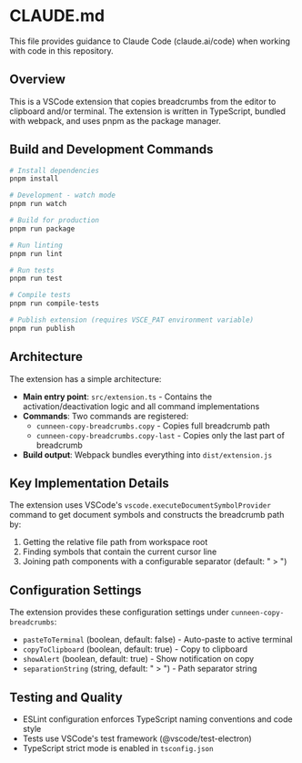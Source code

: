 # CLAUDE.md

This file provides guidance to Claude Code (claude.ai/code) when working with code in this repository.

## Overview

This is a VSCode extension that copies breadcrumbs from the editor to clipboard and/or terminal. The extension is written in TypeScript, bundled with webpack, and uses pnpm as the package manager.

## Build and Development Commands

```bash
# Install dependencies
pnpm install

# Development - watch mode
pnpm run watch

# Build for production
pnpm run package

# Run linting
pnpm run lint

# Run tests
pnpm run test

# Compile tests
pnpm run compile-tests

# Publish extension (requires VSCE_PAT environment variable)
pnpm run publish
```

## Architecture

The extension has a simple architecture:
- **Main entry point**: `src/extension.ts` - Contains the activation/deactivation logic and all command implementations
- **Commands**: Two commands are registered:
  - `cunneen-copy-breadcrumbs.copy` - Copies full breadcrumb path
  - `cunneen-copy-breadcrumbs.copy-last` - Copies only the last part of breadcrumb
- **Build output**: Webpack bundles everything into `dist/extension.js`

## Key Implementation Details

The extension uses VSCode's `vscode.executeDocumentSymbolProvider` command to get document symbols and constructs the breadcrumb path by:
1. Getting the relative file path from workspace root
2. Finding symbols that contain the current cursor line
3. Joining path components with a configurable separator (default: " > ")

## Configuration Settings

The extension provides these configuration settings under `cunneen-copy-breadcrumbs`:
- `pasteToTerminal` (boolean, default: false) - Auto-paste to active terminal
- `copyToClipboard` (boolean, default: true) - Copy to clipboard
- `showAlert` (boolean, default: true) - Show notification on copy
- `separationString` (string, default: " > ") - Path separator string

## Testing and Quality

- ESLint configuration enforces TypeScript naming conventions and code style
- Tests use VSCode's test framework (@vscode/test-electron)
- TypeScript strict mode is enabled in `tsconfig.json`